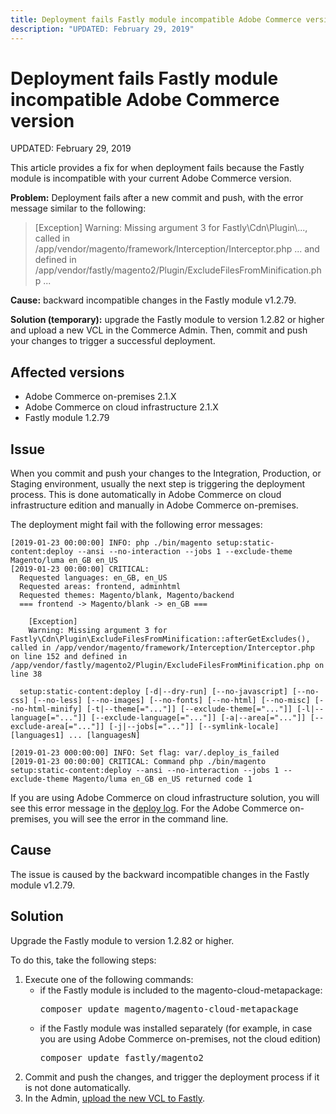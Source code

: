 ```yaml
---
title: Deployment fails Fastly module incompatible Adobe Commerce version
description: "UPDATED: February 29, 2019"
---
```


# Deployment fails Fastly module incompatible Adobe Commerce version

UPDATED: February 29, 2019

This article provides a fix for when deployment fails because the Fastly module is incompatible with your current Adobe Commerce version.

 **Problem:** Deployment fails after a new commit and push, with the error message similar to the following:

>\[Exception\] Warning: Missing argument 3 for Fastly\\Cdn\\Plugin\\..., called in /app/vendor/magento/framework/Interception/Interceptor.php ... and defined in /app/vendor/fastly/magento2/Plugin/ExcludeFilesFromMinification.php ...

 **Cause:** backward incompatible changes in the Fastly module v1.2.79.

 **Solution (temporary):** upgrade the Fastly module to version 1.2.82 or higher and upload a new VCL in the Commerce Admin. Then, commit and push your changes to trigger a successful deployment.

## Affected versions

* Adobe Commerce on-premises 2.1.X
* Adobe Commerce on cloud infrastructure 2.1.X
* Fastly module 1.2.79

## Issue

When you commit and push your changes to the Integration, Production, or Staging environment, usually the next step is triggering the deployment process. This is done automatically in Adobe Commerce on cloud infrastructure edition and manually in Adobe Commerce on-premises.

The deployment might fail with the following error messages:

```clike
[2019-01-23 00:00:00] INFO: php ./bin/magento setup:static-content:deploy --ansi --no-interaction --jobs 1 --exclude-theme Magento/luma en_GB en_US
[2019-01-23 00:00:00] CRITICAL:
  Requested languages: en_GB, en_US
  Requested areas: frontend, adminhtml
  Requested themes: Magento/blank, Magento/backend
  === frontend -> Magento/blank -> en_GB ===

    [Exception]
    Warning: Missing argument 3 for Fastly\Cdn\Plugin\ExcludeFilesFromMinification::afterGetExcludes(), called in /app/vendor/magento/framework/Interception/Interceptor.php on line 152 and defined in /app/vendor/fastly/magento2/Plugin/ExcludeFilesFromMinification.php on line 38

  setup:static-content:deploy [-d|--dry-run] [--no-javascript] [--no-css] [--no-less] [--no-images] [--no-fonts] [--no-html] [--no-misc] [--no-html-minify] [-t|--theme[="..."]] [--exclude-theme[="..."]] [-l|--language[="..."]] [--exclude-language[="..."]] [-a|--area[="..."]] [--exclude-area[="..."]] [-j|--jobs[="..."]] [--symlink-locale] [languages1] ... [languagesN]

[2019-01-23 000:00:00] INFO: Set flag: var/.deploy_is_failed
[2019-01-23 00:00:00] CRITICAL: Command php ./bin/magento setup:static-content:deploy --ansi --no-interaction --jobs 1 --exclude-theme Magento/luma en_GB en_US returned code 1
```

If you are using Adobe Commerce on cloud infrastructure solution, you will see this error message in the [deploy log](https://devdocs.magento.com/guides/v2.3/cloud/trouble/environments-logs.html#log-deploy-log). For the Adobe Commerce on-premises, you will see the error in the command line.

## Cause

The issue is caused by the backward incompatible changes in the Fastly module v1.2.79.

## Solution

Upgrade the Fastly module to version 1.2.82 or higher.

To do this, take the following steps:

1. Execute one of  the following commands:
    * if the Fastly module is included to the magento-cloud-metapackage:    <pre>composer update magento/magento-cloud-metapackage</pre>
    * if the Fastly module was installed separately (for example, in case you are using Adobe Commerce on-premises, not the cloud edition) <pre>composer update fastly/magento2</pre>
1. Commit and push the changes, and trigger the deployment process if it is not done automatically.
1. In the Admin, [upload the new VCL to Fastly](https://devdocs.magento.com/guides/v2.3/cloud/cdn/configure-fastly.html#upload-vcl-snippets). 

